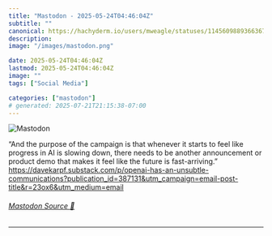 ```yaml
---
title: "Mastodon - 2025-05-24T04:46:04Z"
subtitle: ""
canonical: https://hachyderm.io/users/mweagle/statuses/114560988936636790
description:
image: "/images/mastodon.png"

date: 2025-05-24T04:46:04Z
lastmod: 2025-05-24T04:46:04Z
image: ""
tags: ["Social Media"]

categories: ["mastodon"]
# generated: 2025-07-21T21:15:38-07:00
---
```

![Mastodon](/images/mastodon.png)

<p>“And the purpose of the campaign is that whenever it starts to feel like progress in AI is slowing down, there needs to be another announcement or product demo that makes it feel like the future is fast-arriving.”<br /><a href="https://davekarpf.substack.com/p/openai-has-an-unsubtle-communications?publication_id=387131&amp;utm_campaign=email-post-title&amp;r=23ox6&amp;utm_medium=email" target="_blank" rel="nofollow noopener noreferrer" translate="no"><span class="invisible">https://</span><span class="ellipsis">davekarpf.substack.com/p/opena</span><span class="invisible">i-has-an-unsubtle-communications?publication_id=387131&amp;utm_campaign=email-post-title&amp;r=23ox6&amp;utm_medium=email</span></a></p>


###### [Mastodon Source 🐘](https://hachyderm.io/@mweagle/114560988936636790)

___
